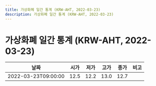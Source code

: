 ```yaml
---
title: 가상화폐 일간 통계 (KRW-AHT, 2022-03-23)
description: 가상화폐 일간 통계 (KRW-AHT, 2022-03-23)
---
```


가상화폐 일간 통계 (KRW-AHT, 2022-03-23)
===

|날짜|시가|저가|고가|종가|비고|
|--|--|--|--|--|--|
|2022-03-23T09:00:00|12.5|12.2|13.0|12.7|    |
